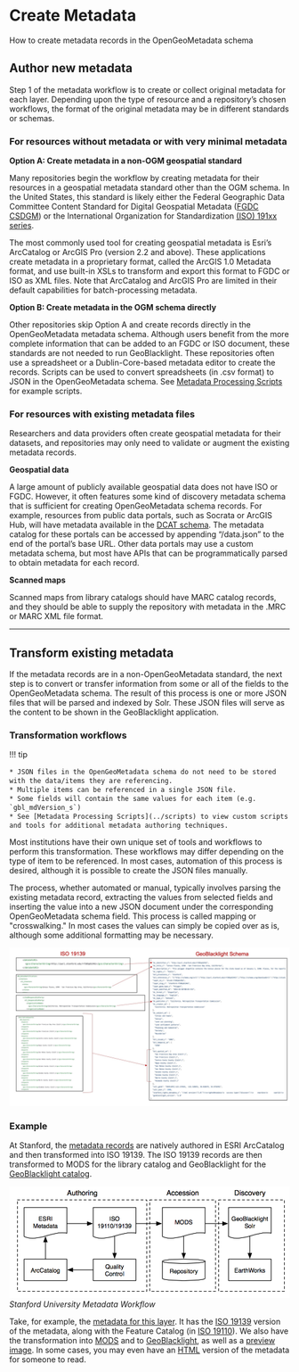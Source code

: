 # Create Metadata
How to create metadata records in the OpenGeoMetadata schema


## Author new metadata

Step 1 of the metadata workflow is to create or collect original metadata for each layer. Depending upon the type of resource and a repository’s chosen workflows, the format of the original metadata may be in different standards or schemas.

### For resources without metadata or with very minimal metadata

**Option A: Create metadata in a non-OGM geospatial standard**

Many repositories begin the workflow by creating metadata for their resources in a geospatial metadata standard other than the OGM schema. In the United States, this standard is likely either the Federal Geographic Data Committee Content Standard for Digital Geospatial Metadata ([FGDC CSDGM](https://www.fgdc.gov/metadata/csdgm-standard)) or the International Organization for Standardization [(ISO) 191xx series](https://www.fgdc.gov/metadata/iso-standards).

The most commonly used tool for creating geospatial metadata is Esri’s ArcCatalog or ArcGIS Pro (version 2.2 and above). These applications create metadata in a proprietary format, called the ArcGIS 1.0 Metadata format, and use built-in XSLs to transform and export this format to FGDC or ISO as XML files. Note that ArcCatalog and ArcGIS Pro are limited in their default capabilities for batch-processing metadata.

**Option B: Create metadata in the OGM schema directly**

Other repositories skip Option A and create records directly in the OpenGeoMetadata metadata schema. Although users benefit from the more complete information that can be added to an FGDC or ISO document, these standards are not needed to run GeoBlacklight. These repositories often use a spreadsheet or a Dublin-Core-based metadata editor to create the records. Scripts can be used to convert spreadsheets (in .csv format) to JSON in the OpenGeoMetadata schema. See [Metadata Processing Scripts](../scripts) for example scripts.

### For resources with existing metadata files


Researchers and data providers often create geospatial metadata for their datasets, and repositories may only need to validate or augment the existing metadata records.

**Geospatial data**

A large amount of publicly available geospatial data does not have ISO or FGDC. However, it often features some kind of discovery metadata schema that is sufficient for creating OpenGeoMetadata schema records. For example, resources from public data portals, such as Socrata or ArcGIS Hub, will have metadata available in the [DCAT schema](https://www.w3.org/TR/vocab-dcat/). The metadata catalog for these portals can be accessed by appending “/data.json” to the end of the portal’s base URL. Other data portals may use a custom metadata schema, but most have APIs that can be programmatically parsed to obtain metadata for each record.

**Scanned maps**

Scanned maps from library catalogs should have MARC catalog records, and they should be able to supply the repository with metadata in the .MRC or MARC XML file format.

---

## Transform existing metadata

If the metadata records are in a non-OpenGeoMetadata standard, the next step is to convert or transfer information from some or all of the fields to the OpenGeoMetadata schema. The result of this process is one or more JSON files that will be parsed and indexed by Solr. These JSON files will serve as the content to be shown in the GeoBlacklight application.

### Transformation workflows

!!! tip

	* JSON files in the OpenGeoMetadata schema do not need to be stored with the data/items they are referencing.
	* Multiple items can be referenced in a single JSON file.
	* Some fields will contain the same values for each item (e.g. `gbl_mdVersion_s`)
	* See [Metadata Processing Scripts](../scripts) to view custom scripts and tools for additional metadata authoring techniques.

Most institutions have their own unique set of tools and workflows to perform this transformation.  These workflows may differ depending on the type of item to be referenced.  In most cases, automation of this process is desired, although it is possible to create the JSON files manually.

The process, whether automated or manual, typically involves parsing the existing metadata record, extracting the values from selected fields and inserting the value into a new JSON document under the corresponding OpenGeoMetadata schema field. This process is called mapping or "crosswalking." In most cases the values can simply be copied over as is, although some additional formatting may be necessary.

![ISO to GBL Crosswalk](images/ISO-GBL.jpg)

### Example

At Stanford, the [metadata records](https://github.com/OpenGeoMetadata/edu.stanford.purl) are natively authored in ESRI ArcCatalog and then transformed into ISO 19139. The ISO 19139 records are then transformed to MODS for the library catalog and GeoBlacklight for the [GeoBlacklight catalog](https://earthworks.stanford.edu/).

![Stanford Metadata Workflow](images/metadata_workflow.png)
_Stanford University Metadata Workflow_

Take, for example, the [metadata for this layer](https://github.com/OpenGeoMetadata/edu.stanford.purl/tree/master/rf/385/pb/1942). It has the [ISO 19139](https://github.com/OpenGeoMetadata/edu.stanford.purl/blob/master/rf/385/pb/1942/iso19139.xml) version of the metadata, along with the Feature Catalog (in [ISO 19110](https://github.com/OpenGeoMetadata/edu.stanford.purl/blob/master/rf/385/pb/1942/iso19110.xml)). We also have the transformation into [MODS](https://github.com/OpenGeoMetadata/edu.stanford.purl/blob/master/rf/385/pb/1942/mods.xml) and to [GeoBlacklight](https://github.com/OpenGeoMetadata/edu.stanford.purl/blob/master/rf/385/pb/1942/geoblacklight.json), as well as a [preview image](https://github.com/OpenGeoMetadata/edu.stanford.purl/blob/master/rf/385/pb/1942/preview.jpg). In some cases, you may even have an [HTML](http://opengeometadata.stanford.edu/metadata/edu.stanford.purl/druid:rv980rt5057/iso19139.html) version of the metadata for someone to read.
